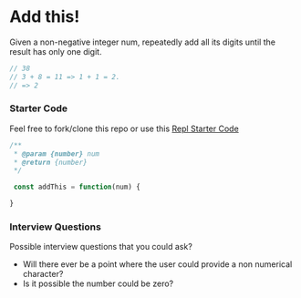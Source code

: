 # Add this!

Given a non-negative integer num, repeatedly add all its digits until the result has only one digit.

```javascript
// 38
// 3 + 8 = 11 => 1 + 1 = 2. 
// => 2
```

### Starter Code

Feel free to fork/clone this repo or use this [Repl Starter Code](https://replit.com/@jkeohan/algo-Add-Digits-Starter#index.js)

```javascript
/**
 * @param {number} num
 * @return {number}
 */

 const addThis = function(num) {

}
```

### Interview Questions

Possible interview questions that you could ask?

- Will there ever be a point where the user could provide a non numerical character? 
- Is it possible the number could be zero? 


